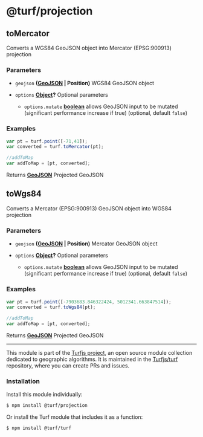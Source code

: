 # @turf/projection

<!-- Generated by documentation.js. Update this documentation by updating the source code. -->

## toMercator

Converts a WGS84 GeoJSON object into Mercator (EPSG:900913) projection

### Parameters

*   `geojson` **([GeoJSON][1] | Position)** WGS84 GeoJSON object
*   `options` **[Object][2]?** Optional parameters

    *   `options.mutate` **[boolean][3]** allows GeoJSON input to be mutated (significant performance increase if true) (optional, default `false`)

### Examples

```javascript
var pt = turf.point([-71,41]);
var converted = turf.toMercator(pt);

//addToMap
var addToMap = [pt, converted];
```

Returns **[GeoJSON][1]** Projected GeoJSON

## toWgs84

Converts a Mercator (EPSG:900913) GeoJSON object into WGS84 projection

### Parameters

*   `geojson` **([GeoJSON][1] | Position)** Mercator GeoJSON object
*   `options` **[Object][2]?** Optional parameters

    *   `options.mutate` **[boolean][3]** allows GeoJSON input to be mutated (significant performance increase if true) (optional, default `false`)

### Examples

```javascript
var pt = turf.point([-7903683.846322424, 5012341.663847514]);
var converted = turf.toWgs84(pt);

//addToMap
var addToMap = [pt, converted];
```

Returns **[GeoJSON][1]** Projected GeoJSON

[1]: https://tools.ietf.org/html/rfc7946#section-3

[2]: https://developer.mozilla.org/docs/Web/JavaScript/Reference/Global_Objects/Object

[3]: https://developer.mozilla.org/docs/Web/JavaScript/Reference/Global_Objects/Boolean

<!-- This file is automatically generated. Please don't edit it directly:
if you find an error, edit the source file (likely index.js), and re-run
./scripts/generate-readmes in the turf project. -->

---

This module is part of the [Turfjs project](http://turfjs.org/), an open source
module collection dedicated to geographic algorithms. It is maintained in the
[Turfjs/turf](https://github.com/Turfjs/turf) repository, where you can create
PRs and issues.

### Installation

Install this module individually:

```sh
$ npm install @turf/projection
```

Or install the Turf module that includes it as a function:

```sh
$ npm install @turf/turf
```
